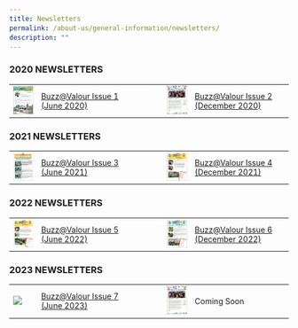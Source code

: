 ```yaml
---
title: Newsletters
permalink: /about-us/general-information/newsletters/
description: ""
---
```

### 2020 NEWSLETTERS

<table>		
	<tbody><tr>
		<td width="10%">
			<img src="/images/june_2020_pri_nl.jpg">
		</td>
		<td width="35%">
			<a href="https://drive.google.com/file/d/1ORNXkbhmZaNflgYv3vNhLN6JcFNeOWRC/view?usp=drive_link">
				Buzz@Valour Issue 1<br>
				(June 2020)</a>
		</td>
		<td width="10%" style="text-align: center"></td>
		<td width="10%" style="text-align: center">
			<img src="/images/december_2020_pri_nl.jpg">
		</td>
		<td width="35%">
			<a href="https://drive.google.com/file/d/1rr3QspWBnt3gbGCHCYFvUVzWgY3ack91/view?usp=drive_link">
			Buzz@Valour Issue 2<br>
			(December 2020)
			</a>
		</td>
	</tr>
</tbody></table>

### 2021 NEWSLETTERS

<table>		
	<tbody><tr>
		<td width="10%">
			<img src="/images/june_2021_pri_nl.jpg">
		</td>
		<td width="35%">
			<a href="https://drive.google.com/file/d/1OrENKeRqT7x2CaY6CcXt4juz-N3dJEqH/view?usp=drive_link">
				Buzz@Valour Issue 3<br>
				(June 2021)
			</a>
		</td>
		<td width="10%" style="text-align: center"></td>
		<td width="10%" style="text-align: center">
			<img src="/images/december_2021_pri_nl.jpg">
		</td>
		<td width="35%">
			<a href="https://drive.google.com/file/d/1ekVRaH9Ii21yxZgNy2Fw6X7918TeIPSW/view?usp=drive_link">
			Buzz@Valour Issue 4<br>
			(December 2021)
			</a>
		</td>
	</tr>
</tbody></table>

### 2022 NEWSLETTERS

<table>		
	<tbody><tr>
		<td width="10%">
			<img src="/images/june_2022_pri_nl.png">
		</td>
		<td width="35%">
			<a href="https://drive.google.com/file/d/1Hk6oruTnAVlaapfwM2J3AQ3Q4rb8Da7T/view?usp=drive_link">
				Buzz@Valour Issue 5<br>
				(June 2022)
			</a>
		</td>
		<td width="10%" style="text-align: center"></td>
		<td width="10%" style="text-align: center">
			<img src="/images/december_2022_pri_nl.jpg">
		</td>
		<td width="35%">
			<a href="https://drive.google.com/file/d/1aJHHrvZTCeUMjvwiE8XDQVkIUqQ0d_ft/view?usp=drive_link">
			Buzz@Valour Issue 6<br>
			(December 2022)
			</a>
		</td>
	</tr>
</tbody></table>

### 2023 NEWSLETTERS

<table>		
	<tbody><tr>
		<td width="10%">
			<img src="/images/june_2023_pri_nl.png">
		</td>
		<td width="35%">
			<a href="https://drive.google.com/file/d/1FQjVvcA_Fgk1ohSQNjYQZBX4b19d9ShD/view?usp=drive_link">
				Buzz@Valour Issue 7<br>
				(June 2023)
			</a>
		</td>
		<td width="10%" style="text-align: center"></td>
		<td width="10%" style="text-align: center">
			<img src="/images/december_2020_pri_nl.jpg">
		</td>
		<td width="35%">
			Coming Soon
		</td>
	</tr>
</tbody></table>